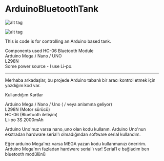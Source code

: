 # ArduinoBluetoothTank

![alt tag](http://www.kaangoksal.com/uploads/3/7/1/5/37152203/8261370_orig.jpg)


![alt tag](http://www.kaangoksal.com/uploads/3/7/1/5/37152203/8261370_orig.jpg)


This is code is for controlling an Arduino based tank. 

Components used
HC-06 Bluetooth Module  
Arduino Mega / Nano / UNO  
L298N  
Some power source - I use Li-po.  





-----------------------------------------------------------------------------------------------------------------------


Merhaba arkadaşlar, bu projede Arduino tabanlı bir aracı kontrol etmek için yazdığım kod var.

Kullandığım Kartlar

Arduino Mega / Nano / Uno  ( / veya anlamına geliyor)  
L298N  (Motor sürücü)  
HC-06 (Bluetooth iletişim)  
Li-po 3S 2000mAh  


Arduino Uno'nuz varsa nano_uno olan kodu kullanın. Arduino Uno'nun ekstradan hardware serial'ı olmadığından software serial kullandım.

Eğer arduino Mega'nız varsa MEGA yazan kodu kullanmanızı öneririm. Arduino Mega'nın fazladan hardware serial'ı var! Serial1 e bağladım ben bluetooth modülünü
